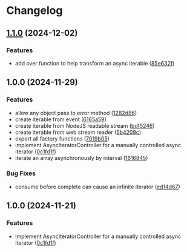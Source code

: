 # Changelog

## [1.1.0](https://github.com/otakustay/async-iterator/compare/v1.0.0...v1.1.0) (2024-12-02)


### Features

* add over function to help transform an async iterable ([85e632f](https://github.com/otakustay/async-iterator/commit/85e632fee664f0d0f79be3a9a77b1b292046bd48))

## 1.0.0 (2024-11-29)


### Features

* allow any object pass to error method ([1282d86](https://github.com/otakustay/async-iterator/commit/1282d86579195de507324687c51aedf21d2253c9))
* create iterable from event ([6165a59](https://github.com/otakustay/async-iterator/commit/6165a5964bc12d069504cdaacfd25c78ca87611a))
* create iterable from NodeJS readable stream ([bdf5246](https://github.com/otakustay/async-iterator/commit/bdf524628df6b25e346b68def086af651230a3fb))
* create iterable from web stream reader ([5b4209c](https://github.com/otakustay/async-iterator/commit/5b4209ccc00b812edd2488d14d421a29e9b4a4f1))
* export all factory functions ([7019b05](https://github.com/otakustay/async-iterator/commit/7019b050f621bd0a9e72dab6b09757e218d2c17e))
* implement AsyncIteratorController for a manually controlled async iterator ([0c1fd1f](https://github.com/otakustay/async-iterator/commit/0c1fd1f08e3ae02619925bd4aefd6280ba297c22))
* iterate an array asynchronously by interval ([1616845](https://github.com/otakustay/async-iterator/commit/1616845bdd64f7107b98d6ac249e059488a0234a))


### Bug Fixes

* consume before complete can cause an infinite iterator ([ed14d67](https://github.com/otakustay/async-iterator/commit/ed14d6734bd18df67c38353bb0ab3923eee4af24))

## 1.0.0 (2024-11-21)


### Features

* implement AsyncIteratorController for a manually controlled async iterator ([0c1fd1f](https://github.com/otakustay/async-iterator/commit/0c1fd1f08e3ae02619925bd4aefd6280ba297c22))
